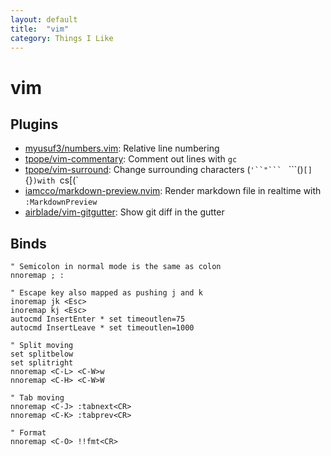 ```yaml
---
layout: default
title:  "vim"
category: Things I Like
---
```


# vim

## Plugins
- [myusuf3/numbers.vim](https://github.com/myusuf3/numbers.vim): Relative line numbering
- [tpope/vim-commentary](https://github.com/tpope/vim-commentary): Comment out lines with `gc`
- [tpope/vim-surround](https://github.com/tpope/vim-surround): Change surrounding characters (`'``"``` ` ```()``[]``{}`)with `cs[(`
- [iamcco/markdown-preview.nvim](https://github.com/iamcco/markdown-preview.nvim): Render markdown file in realtime with `:MarkdownPreview`
- [airblade/vim-gitgutter](https://github.com/airblade/vim-gitgutter): Show git diff in the gutter

## Binds
```vimrc
" Semicolon in normal mode is the same as colon
nnoremap ; :

" Escape key also mapped as pushing j and k
inoremap jk <Esc>
inoremap kj <Esc>
autocmd InsertEnter * set timeoutlen=75
autocmd InsertLeave * set timeoutlen=1000

" Split moving
set splitbelow
set splitright
nnoremap <C-L> <C-W>w
nnoremap <C-H> <C-W>W

" Tab moving
nnoremap <C-J> :tabnext<CR>
nnoremap <C-K> :tabprev<CR>

" Format
nnoremap <C-O> !!fmt<CR>
```
